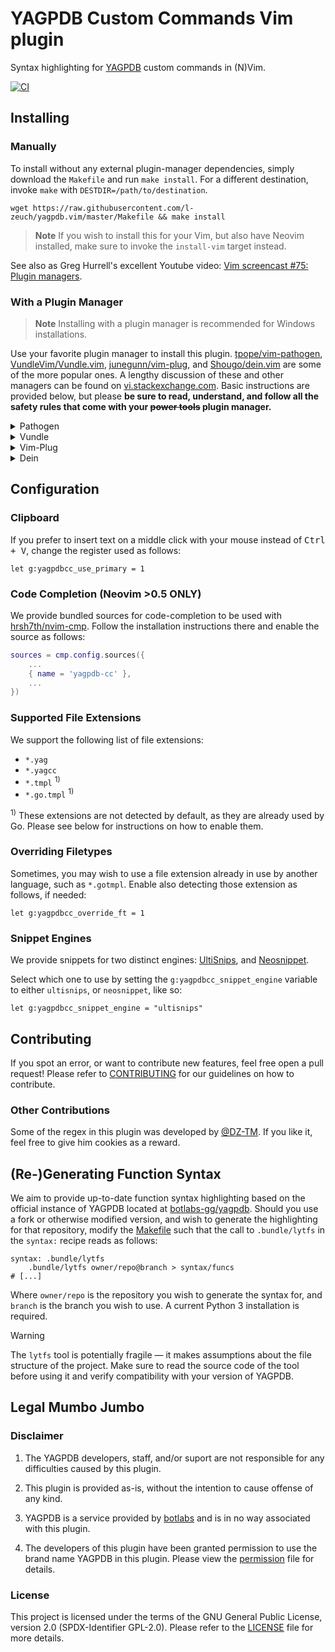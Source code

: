 # YAGPDB Custom Commands Vim plugin

Syntax highlighting for [YAGPDB](https://yagpdb.xyz) custom commands in (N)Vim.

[![CI](https://github.com/l-zeuch/yagpdb.vim/actions/workflows/ci.yml/badge.svg)](https://github.com/l-zeuch/yagpdb.vim/actions/workflows/ci.yml)

## Installing

### Manually

To install without any external plugin-manager dependencies, simply download the `Makefile` and run `make install`. For a
different destination, invoke `make` with `DESTDIR=/path/to/destination`.

```shell
wget https://raw.githubusercontent.com/l-zeuch/yagpdb.vim/master/Makefile && make install
```

> **Note**
> If you wish to install this for your Vim, but also have Neovim installed, make sure to invoke the `install-vim` target
> instead.

See also as Greg Hurrell's excellent Youtube video: [Vim screencast #75: Plugin managers](https://www.youtube.com/watch?v=X2_R3uxDN6g).

### With a Plugin Manager

> **Note**
> Installing with a plugin manager is recommended for Windows installations.

Use your favorite plugin manager to install this plugin. [tpope/vim-pathogen](https://github.com/tpope/vim-pathogen),
[VundleVim/Vundle.vim](https://github.com/VundleVim/Vundle.vim), [junegunn/vim-plug](https://github.com/junegunn/vim-plug),
and [Shougo/dein.vim](https://github.com/Shougo/dein.vim) are some of the more popular ones.
A lengthy discussion of these and other managers can be found on
[vi.stackexchange.com](https://vi.stackexchange.com/questions/388/what-is-the-difference-between-the-vim-plugin-managers).
Basic instructions are provided below, but please **be sure to read, understand, and follow all the safety rules that
come with your ~~power tools~~ plugin manager.**

<details>
<summary>Pathogen</summary>
Pathogen is more of a runtime path manager than a plugin manager. You must clone the plugins' repositories yourself to
a specific location, and Pathogen makes sure they are available in Vim.

1. In the terminal,

    ```bash
    git clone https://github.com/l-zeuch/yagpdb.vim.git ~/.vim/bundle/yagpdb.vim
    ```

1. In your `vimrc`,

    ```vim
    call pathogen#infect()
    syntax on
    filetype plugin indent on
    ```

</details>

<details>
  <summary>Vundle</summary>

1. Install Vundle, according to its instructions.
1. Add the following text to your `vimrc`.

    ```vim
    call vundle#begin()
      Plugin 'l-zeuch/yagpdb.vim'
    call vundle#end()
    ```

1. Restart Vim, and run the `:PluginInstall` statement to install your plugins.

</details>

<details>
  <summary>Vim-Plug</summary>

1. Install Vim-Plug, according to its instructions.
1. Add the following text to your `vimrc`.

    ```vim
    call plug#begin()
      Plug 'l-zeuch/yagpdb.vim'
    call plug#end()
    ```

1. Restart Vim, and run the `:PlugInstall` statement to install your plugins.

</details>

<details>
  <summary>Dein</summary>

1. Install Dein, according to its instructions.
1. Add the following text to your `vimrc`.

    ```vim
    call dein#begin()
      call dein#add('l-zeuch/yagpdb.vim')
    call dein#end()
    ```

1. Restart Vim, and run the `:call dein#install()` statement to install your plugins.

</details>

## Configuration

### Clipboard

If you prefer to insert text on a middle click with your mouse instead of <kbd>Ctrl + V</kbd>, change the register
used as follows:

```vim
let g:yagpdbcc_use_primary = 1
```

### Code Completion (Neovim >0.5 ONLY)

We provide bundled sources for code-completion to be used with [hrsh7th/nvim-cmp](https://github.com/hrsh7th/nvim-cmp).
Follow the installation instructions there and enable the source as follows:

```lua
sources = cmp.config.sources({
    ...
    { name = 'yagpdb-cc' },
    ...
})
```

### Supported File Extensions

We support the following list of file extensions:

- `*.yag`
- `*.yagcc`
- `*.tmpl` <sup>1)</sup>
- `*.go.tmpl` <sup>1)</sup>

<sup>1)</sup> These extensions are not detected by default, as they are already used by Go. Please see below for
instructions on how to enable them.

### Overriding Filetypes

Sometimes, you may wish to use a file extension already in use by another language, such as `*.gotmpl`. Enable also
detecting those extension as follows, if needed:

```vim
let g:yagpdbcc_override_ft = 1
```

### Snippet Engines

We provide snippets for two distinct engines: [UltiSnips](https://github.com/SirVer/ultisnips),
and [Neosnippet](https://github.com/Shougo/neosnippet.vim).

Select which one to use by setting the `g:yagpdbcc_snippet_engine` variable to either `ultisnips`, or `neosnippet`,
like so:

```vim
let g:yagpdbcc_snippet_engine = "ultisnips"
```

## Contributing

If you spot an error, or want to contribute new features, feel free open a pull request!
Please refer to [CONTRIBUTING](.github/CONTRIBUTING.md) for our guidelines on how to contribute.

### Other Contributions

Some of the regex in this plugin was developed by [@DZ-TM](https://github.com/DZ-TM).
If you like it, feel free to give him cookies as a reward.

## (Re-)Generating Function Syntax

We aim to provide up-to-date function syntax highlighting based on the official instance of YAGPDB located at
[botlabs-gg/yagpdb](https://github.com/botlabs-gg/yagpdb). Should you use a fork or otherwise modified version, and wish to
generate the highlighting for that repository, modify the [Makefile](Makefile) such that the call to `.bundle/lytfs` in the
`syntax:` recipe reads as follows:

```make
syntax: .bundle/lytfs
    .bundle/lytfs owner/repo@branch > syntax/funcs
# [...]
```

Where `owner/repo` is the repository you wish to generate the syntax for, and `branch` is the branch you wish to use. A
current Python 3 installation is required.

> [!WARNING]
> The `lytfs` tool is potentially fragile — it makes assumptions about the file structure of the project. Make sure to read
> the source code of the tool before using it and verify compatibility with your version of YAGPDB.

## Legal Mumbo Jumbo

### Disclaimer

1) The YAGPDB developers, staff, and/or suport are not responsible for any difficulties caused by this plugin.

2) This plugin is provided as-is, without the intention to cause offense of any kind.

3) YAGPDB is a service provided by [botlabs](https://botlabs.gg) and is in no way associated with this plugin.

4) The developers of this plugin have been granted permission to use the brand name YAGPDB in this plugin.
Please view the [permission](doc/permission.txt) file for details.

### License

This project is licensed under the terms of the GNU General Public License, version 2.0 (SPDX-Identifier GPL-2.0).
Please refer to the [LICENSE](LICENSE.md) file for more details.
